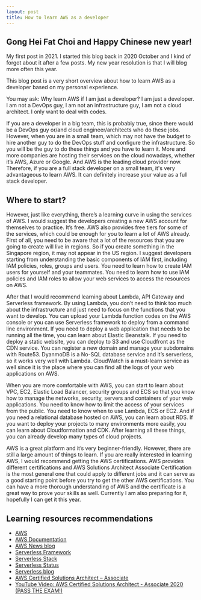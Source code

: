 ```yaml
---
layout: post
title: How to learn AWS as a developer
---
```


## Gong Hei Fat Choi and Happy Chinese new year! ##

My first post in 2021. I started this blog back in 2020 October and I kind of forgot about it after a few posts. My new year resolution is that I will blog more often this year.

This blog post is a very short overview about how to learn AWS as a developer based on my personal experience.

You may ask: Why learn AWS if I am just a developer? I am just a developer. I am not a DevOps guy, I am not an infrastructure guy, I am not a cloud architect. I only want to deal with codes.

If you are a developer in a big team, this is probably true, since there would be a DevOps guy or/and cloud engineer/architects who do these jobs. However, when you are in a small team, which may not have the budget to hire another guy to do the DevOps stuff and configure the infrastructure. So you will be the guy to do these things and you have to learn it. More and more companies are hosting their services on the cloud nowadays, whether it’s AWS, Azure or Google. And AWS is the leading cloud provider now. Therefore, if you are a full stack developer on a small team, it's very advantageous to learn AWS. It can definitely increase your value as a full stack developer.

## Where to start? ##

However, just like everything, there’s a learning curve in using the services of AWS. I would suggest the developers creating a new AWS account for themselves to practice. It’s free. AWS also provides free tiers for some of the services, which could be enough for you to learn a lot of AWS already. First of all, you need to be aware that a lot of the resources that you are going to create will live in regions. So if you create something in the Singapore region, it may not appear in the US region. I suggest developers starting from understanding the basic components of IAM first, including IAM policies, roles, groups and users. You need to learn how to create IAM users for yourself and your teammates. You need to learn how to use IAM policies and IAM roles to allow your web services to access the resources on AWS.

After that I would recommend learning about Lambda, API Gateway and Serverless framework. By using Lambda, you don’t need to think too much about the infrastructure and just need to focus on the functions that you want to develop. You can upload your Lambda function codes on the AWS console or you can use Serverless framework to deploy from a command line environment. If you need to deploy a web application that needs to be running all the time, you can learn about Elastic Beanstalk. If you need to deploy a static website, you can deploy to S3 and use Cloudfront as the CDN service. You can register a new domain and manage your subdomains with Route53. DyanmoDB is a No-SQL database service and it’s serverless, so it works very well with Lambda. CloudWatch is a must-learn service as well since it is the place where you can find all the logs of your web applications on AWS.

When you are more comfortable with AWS, you can start to learn about VPC, EC2, Elastic Load Balancer, security groups and ECS so that you know how to manage the networks, security, servers and containers of your web applications. You need to know how to limit the access of your services from the public. You need to know when to use Lambda, ECS or EC2. And if you need a relational database hosted on AWS, you can learn about RDS. If you want to deploy your projects to many environments more easily, you can learn about Cloudformation and CDK. After learning all these things, you can already develop many types of cloud projects.

AWS is a great platform and it’s very beginner-friendly. However, there are still a large amount of things to learn. If you are really interested in learning AWS, I would recommend getting the AWS certifications. AWS provides different certifications and AWS Solutions Architect Associate Certification is the most general one that could apply to different jobs and it can serve as a good starting point before you try to get the other AWS certifications. You can have a more thorough understanding of AWS and the certificate is a great way to prove your skills as well. Currently I am also preparing for it, hopefully I can get it this year.

## Learning resources recommendations ##

- [AWS](https://aws.amazon.com)
- [AWS Documentation](https://docs.aws.amazon.com/)
- [AWS News blog](https://aws.amazon.com/blogs/aws/)
- [Serverless Framework](https://www.serverless.com)
- [Serverless Stack](https://serverless-stack.com/)
- [Serverless Status](https://serverless.email/)
- [Serverless blog](https://www.serverless.com/blog)
- [AWS Certified Solutions Architect – Associate](https://aws.amazon.com/certification/-certified-solutions-architect-associate/)
- [YouTube Video: AWS Certified Solutions Architect - Associate 2020 (PASS THE EXAM!)](https://www.youtube.com/watch?v=Ia-UEYYR44s&t=20s)